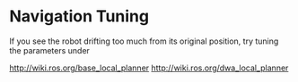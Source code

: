 # Navigation Tuning
If you see the robot drifting too much from its original position,
try tuning the parameters under 


http://wiki.ros.org/base_local_planner
http://wiki.ros.org/dwa_local_planner